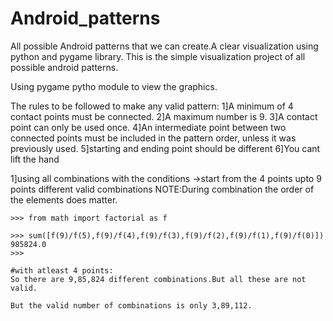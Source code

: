 # Android_patterns
All possible Android  patterns that we can create.A clear visualization using python and pygame library.
This is the simple visualization project of all possible android patterns.

Using pygame pytho module to view the graphics.

The rules to be followed to make any valid pattern:
1]A minimum of 4 contact points must be connected.
2]A maximum number is 9.
3]A contact point can only be used once.
4]An intermediate point between two connected points must be included in the pattern order,
unless it was previously used.
5]starting and ending point should be different
6]You cant lift the hand



1]using all combinations with the conditions
    ->start from the 4 points upto 9 points different valid combinations
    NOTE:During combination the order of the elements does matter.

    >>> from math import factorial as f

    >>> sum([f(9)/f(5),f(9)/f(4),f(9)/f(3),f(9)/f(2),f(9)/f(1),f(9)/f(0)])
    985824.0
    >>>

    #with atleast 4 points:
    So there are 9,85,824 different combinations.But all these are not valid.

    But the valid number of combinations is only 3,89,112.
